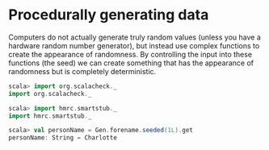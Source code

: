 # Procedurally generating data

Computers do not actually generate truly random values (unless you
have a hardware random number generator), but instead use complex
functions to create the appearance of randomness. By controlling the
input into these functions (the seed) we can create something that has
the appearance of randomness but is completely deterministic. 

```scala
scala> import org.scalacheck._
import org.scalacheck._

scala> import hmrc.smartstub._
import hmrc.smartstub._

scala> val personName = Gen.forename.seeded(1L).get
personName: String = Charlotte
```

